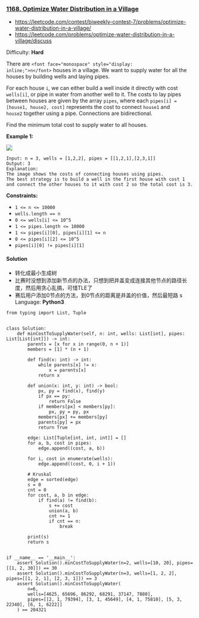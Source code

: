### [1168\. Optimize Water Distribution in a Village](https://leetcode.com/contest/biweekly-contest-7/problems/optimize-water-distribution-in-a-village/)
- https://leetcode.com/contest/biweekly-contest-7/problems/optimize-water-distribution-in-a-village/
- https://leetcode.com/problems/optimize-water-distribution-in-a-village/discuss

Difficulty: **Hard**

There are `<font face="monospace" style="display: inline;">n</font>` houses in a village. We want to supply water for all the houses by building wells and laying pipes.

For each house `i`, we can either build a well inside it directly with cost `wells[i]`, or pipe in water from another well to it. The costs to lay pipes between houses are given by the array `pipes`, where each `pipes[i] = [house1, house2, cost]` represents the cost to connect `house1` and `house2` together using a pipe. Connections are bidirectional.

Find the minimum total cost to supply water to all houses.

**Example 1:**

**![](https://assets.leetcode.com/uploads/2019/05/22/1359_ex1.png)**

```
Input: n = 3, wells = [1,2,2], pipes = [[1,2,1],[2,3,1]]
Output: 3
Explanation: 
The image shows the costs of connecting houses using pipes.
The best strategy is to build a well in the first house with cost 1 and connect the other houses to it with cost 2 so the total cost is 3.
```

**Constraints:**

*   `1 <= n <= 10000`
*   `wells.length == n`
*   `0 <= wells[i] <= 10^5`
*   `1 <= pipes.length <= 10000`
*   `1 <= pipes[i][0], pipes[i][1] <= n`
*   `0 <= pipes[i][2] <= 10^5`
*   `pipes[i][0] != pipes[i][1]`

#### Solution
- 转化成最小生成树
- 比赛时没想到添加新节点的办法，只想到把井盖变成连接其他节点的路径长度，然后用贪心乱搞，可惜TLE了
- 赛后用户添加0节点的方法，到0节点的距离是井盖的价值，然后最短路
s
Language: **Python3**

```python3
from typing import List, Tuple
​
​
class Solution:
    def minCostToSupplyWater(self, n: int, wells: List[int], pipes: List[List[int]]) -> int:
        parents = [x for x in range(0, n + 1)]
        members = [1] * (n + 1)
​
        def find(x: int) -> int:
            while parents[x] != x:
                x = parents[x]
            return x
​
        def union(x: int, y: int) -> bool:
            px, py = find(x), find(y)
            if px == py:
                return False
            if members[px] < members[py]:
                px, py = py, px
            members[px] += members[py]
            parents[py] = px
            return True
​
        edge: List[Tuple[int, int, int]] = []
        for a, b, cost in pipes:
            edge.append((cost, a, b))
​
        for i, cost in enumerate(wells):
            edge.append((cost, 0, i + 1))
​
        # Kruskal
        edge = sorted(edge)
        s = 0
        cnt = 0
        for cost, a, b in edge:
            if find(a) != find(b):
                s += cost
                union(a, b)
                cnt += 1
                if cnt == n:
                    break
​
        print(s)
        return s
​
​
if __name__ == '__main__':
    assert Solution().minCostToSupplyWater(n=2, wells=[10, 20], pipes=[[1, 2, 30]]) == 30
    assert Solution().minCostToSupplyWater(n=3, wells=[1, 2, 2], pipes=[[1, 2, 1], [2, 3, 1]]) == 3
    assert Solution().minCostToSupplyWater(
        n=6,
        wells=[4625, 65696, 86292, 68291, 37147, 7880],
        pipes=[[2, 1, 79394], [3, 1, 45649], [4, 1, 75810], [5, 3, 22340], [6, 1, 6222]]
    ) == 204321
​
```